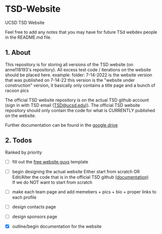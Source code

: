 # TSD-Website
UCSD TSD Website

Feel free to add any notes that you may have for future TSd webdev people in the README.md file.

## 1. About
This repository is for storing all versions of the TSD website (on anne118193's repository). All excess test code / iterations on the website should be placed here. 
  example: folder: 7-14-2022 is the website version that was published on 7-14-22 
                  this version is the "website under construction" version, it basically only contains a title page and a bunch of racoon pics
                  
The official TSD website repository is on the actual TSD github account (sign in with TSD email (TSD@ucsd.edu)). The official TSD website repository should only 
contain the code for what is CURRENTLY published on the website.

Further documentation can be found in the [google drive](https://drive.google.com/drive/u/0/folders/1TD50FsGsiE5XADJbnY7M2vgpuN2EVm7Q)


## 2. Todos

Ranked by priority

- [ ] fill out the [free website guys](https://drive.google.com/drive/u/0/folders/1nMxQ0P90SAWPb0Kms8k217DAjo4GgO_W) template
- [ ] begin designing the actual website 
      Either start from scratch 
                OR
      Edit/Alter the code that is in the official TSD github [(documentation)](https://docs.google.com/document/d/145GG1HKFKvablGzENxLJHERmyHpwFhD4b2t5laEOHgY/edit)
      <!-- email asl006@ucsd.edu if you have questions about it --> 
\
If we do NOT want to start from scratch

- [ ] make each team page and add memebers + pics + bio + proper links to each profile
- [ ] design contacts page 
- [ ] design sponsors page
- [x] outline/begin documentation for the website
